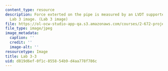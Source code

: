 ```yaml
---
content_type: resource
description: Force exterted on the pipe is measured by an LVDT supported as a cantilever.
  Lab 3 image. (Lab 3 image)
file: https://ol-ocw-studio-app-qa.s3.amazonaws.com/courses/2-672-project-laboratory-spring-2009/d819d6ef0f1c855854b9d4aa778f786c_lab33.jpg
file_type: image/jpeg
image_metadata:
  caption: ''
  credit: ''
  image-alt: ''
resourcetype: Image
title: Lab 3-3
uid: d819d6ef-0f1c-8558-54b9-d4aa778f786c
---
```

